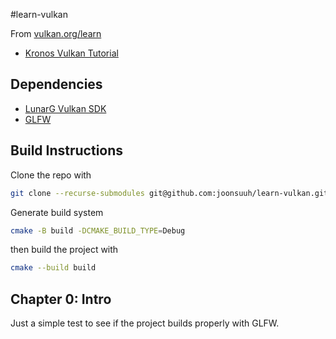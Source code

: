 #learn-vulkan

From [vulkan.org/learn](https://www.vulkan.org/learn)

- [Kronos Vulkan Tutorial](https://docs.vulkan.org/tutorial/latest)

## Dependencies

- [LunarG Vulkan SDK](https://vulkan.lunarg.com/)
- [GLFW](https://github.com/glfw/glfw)

## Build Instructions

Clone the repo with

```bash
git clone --recurse-submodules git@github.com:joonsuuh/learn-vulkan.git
```

Generate build system

```bash
cmake -B build -DCMAKE_BUILD_TYPE=Debug
```

then build the project with

```bash
cmake --build build
```

## Chapter 0: Intro

Just a simple test to see if the project builds properly with GLFW.
